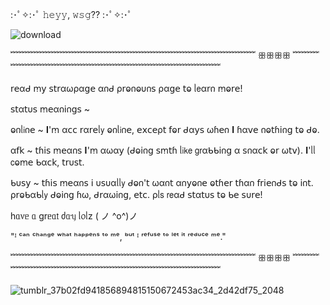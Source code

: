 :･ﾟ✧:･ﾟ 𝚑𝚎𝚢𝚢, 𝚠𝚜𝚐?? :･ﾟ✧:･ﾟ

![download](https://github.com/user-attachments/assets/1413387e-bd4a-4c95-9a61-f87799214151)


﹌﹌﹌﹌﹌﹌﹌﹌﹌﹌﹌﹌﹌﹌﹌﹌﹌﹌﹌﹌﹌﹌﹌﹌﹌﹌﹌﹌ ꕥꕥꕥꕥ ﹌﹌﹌﹌﹌﹌﹌﹌﹌﹌﹌﹌﹌﹌﹌﹌﹌﹌﹌﹌﹌﹌﹌﹌﹌﹌﹌

𝗋𝖾αᑯ ꭑ𝗒 𝗌𝗍𝗋αωρα𝗀𝖾 α𐓣ᑯ ρ𝗋ⱺ𐓣ⱺυ𐓣𝗌 ρα𝗀𝖾 𝗍ⱺ ᥣ𝖾α𝗋𐓣 ꭑⱺ𝗋𝖾!

𝗌𝗍α𝗍υ𝗌 ꭑ𝖾α𐓣𝗂𐓣𝗀𝗌 ~

ⱺ𐓣ᥣ𝗂𐓣𝖾 ~ 𝚰'ꭑ α𝖼𝖼 𝗋α𝗋𝖾ᥣ𝗒 ⱺ𐓣ᥣ𝗂𐓣𝖾, 𝖾𝗑𝖼𝖾ρ𝗍 𝖿ⱺ𝗋 ᑯα𝗒𝗌 ωɦ𝖾𐓣 𝚰 ɦα𝗏𝖾 𐓣ⱺ𝗍ɦ𝗂𐓣𝗀 𝗍ⱺ ᑯⱺ.

α𝖿𝗄 ~ 𝗍ɦ𝗂𝗌 ꭑ𝖾α𐓣𝗌 𝚰'ꭑ αωα𝗒 (ᑯⱺ𝗂𐓣𝗀 𝗌ꭑ𝗍ɦ ᥣ𝗂𝗄𝖾 𝗀𝗋αᑲᑲ𝗂𐓣𝗀 α 𝗌𐓣α𝖼𝗄 ⱺ𝗋 ω𝗍𝗏). 𝚰'ᥣᥣ 𝖼ⱺꭑ𝖾 ᑲα𝖼𝗄, 𝗍𝗋υ𝗌𝗍.

ᑲυ𝗌𝗒 ~ 𝗍ɦ𝗂𝗌 ꭑ𝖾α𐓣𝗌 𝗂 υ𝗌υαᥣᥣ𝗒 ᑯⱺ𐓣'𝗍 ωα𐓣𝗍 α𐓣𝗒ⱺ𐓣𝖾 ⱺ𝗍ɦ𝖾𝗋 𝗍ɦα𐓣 𝖿𝗋𝗂𝖾𐓣ᑯ𝗌 𝗍ⱺ 𝗂𐓣𝗍. ρ𝗋ⱺᑲαᑲᥣ𝗒 ᑯⱺ𝗂𐓣𝗀 ɦω, ᑯ𝗋αω𝗂𐓣𝗀, 𝖾𝗍𝖼. ρᥣ𝗌 𝗋𝖾αᑯ 𝗌𝗍α𝗍υ𝗌 𝗍ⱺ ᑲ𝖾 𝗌υ𝗋𝖾!

һᥲ᥎ᥱ ᥲ grᥱᥲ𝗍 ძᥲᥡ ᥣ᥆ᥣz  ( ノ ^o^)ノ


"ᴵ ᶜᵃⁿ ᶜʰᵃⁿᵍᵉ ʷʰᵃᵗ ʰᵃᵖᵖᵉⁿˢ ᵗᵒ ᵐᵉ, ᵇᵘᵗ ᴵ ʳᵉᶠᵘˢᵉ ᵗᵒ ˡᵉᵗ ⁱᵗ ʳᵉᵈᵘᶜᵉ ᵐᵉ." 

﹌﹌﹌﹌﹌﹌﹌﹌﹌﹌﹌﹌﹌﹌﹌﹌﹌﹌﹌﹌﹌﹌﹌﹌﹌﹌﹌﹌ ꕥꕥꕥꕥ ﹌﹌﹌﹌﹌﹌﹌﹌﹌﹌﹌﹌﹌﹌﹌﹌﹌﹌﹌﹌﹌﹌﹌﹌﹌﹌﹌

![tumblr_37b02fd941856894815150672453ac34_2d42df75_2048](https://github.com/user-attachments/assets/e4434f14-67c9-4b27-83ee-007e85240f89)



<!--



-->

